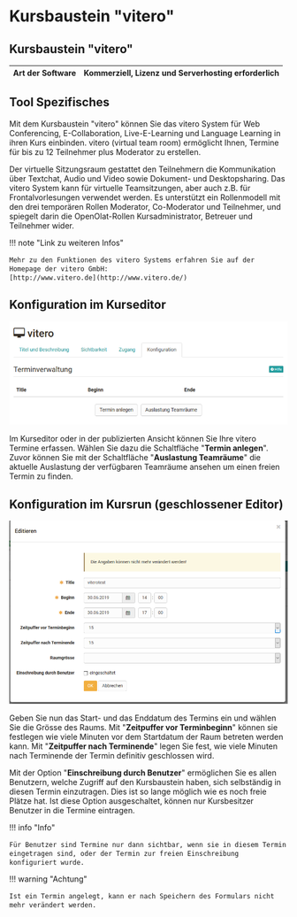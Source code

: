 # Kursbaustein "vitero"

## Kursbaustein "vitero"

 **Art der Software**|  Kommerziell, Lizenz und Serverhosting erforderlich  
---|---  

## Tool Spezifisches

Mit dem Kursbaustein "vitero" können Sie das vitero System für Web
Conferencing, E-Collaboration, Live-E-Learning und Language Learning in ihren
Kurs einbinden. vitero (virtual team room) ermöglicht Ihnen, Termine für bis
zu 12 Teilnehmer plus Moderator zu erstellen.

Der virtuelle Sitzungsraum gestattet den Teilnehmern die Kommunikation über
Textchat, Audio und Video sowie Dokument- und Desktopsharing. Das vitero
System kann für virtuelle Teamsitzungen, aber auch z.B. für Frontalvorlesungen
verwendet werden. Es unterstützt ein Rollenmodell mit den drei temporären
Rollen Moderator, Co-Moderator und Teilnehmer, und spiegelt darin die
OpenOlat-Rollen Kursadministrator, Betreuer und Teilnehmer wider.  
  
!!! note "Link zu weiteren Infos"

    Mehr zu den Funktionen des vitero Systems erfahren Sie auf der Homepage der vitero GmbH:  
    [http://www.vitero.de](http://www.vitero.de/)  
  

## Konfiguration im Kurseditor

![vitero_kurseditor.png](assets/vitero_Kurseditor.png)

Im Kurseditor oder in der publizierten Ansicht können Sie Ihre vitero Termine
erfassen. Wählen Sie dazu die Schaltfläche "**Termin anlegen**". Zuvor können Sie
mit der Schaltfläche "**Auslastung Teamräume**" die aktuelle Auslastung der
verfügbaren Teamräume ansehen um einen freien Termin zu finden.  
  
## Konfiguration im Kursrun (geschlossener Editor)

![vitero_konfiguration.png](assets/Vitero_Konfiguration.png)

Geben Sie nun das Start- und das Enddatum des Termins ein und wählen Sie die
Grösse des Raums. Mit "**Zeitpuffer vor Terminbeginn**" können sie festlegen wie
viele Minuten vor dem Startdatum der Raum betreten werden kann. Mit
"**Zeitpuffer nach Terminende**" legen Sie fest, wie viele Minuten nach Terminende
der Termin definitiv geschlossen wird.

Mit der Option "**Einschreibung durch Benutzer**" ermöglichen Sie es allen
Benutzern, welche Zugriff auf den Kursbaustein haben, sich selbständig in
diesen Termin einzutragen. Dies ist so lange möglich wie es noch freie Plätze
hat. Ist diese Option ausgeschaltet, können nur Kursbesitzer Benutzer in die
Termine eintragen.

!!! info "Info"

    Für Benutzer sind Termine nur dann sichtbar, wenn sie in diesem Termin eingetragen sind, oder der Termin zur freien Einschreibung konfiguriert wurde.


!!! warning "Achtung"

    Ist ein Termin angelegt, kann er nach Speichern des Formulars nicht mehr verändert werden.  
  
  

  

